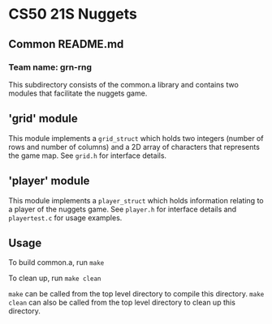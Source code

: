 # CS50 21S Nuggets
 
## Common README.md
 
### Team name: grn-rng

This subdirectory consists of the common.a library and contains two modules
that facilitate the nuggets game.

## 'grid' module

This module implements a `grid_struct` which holds two integers (number of rows
and number of columns) and a 2D array of characters that represents the game
map. See `grid.h` for interface details.

## 'player' module

This module implements a `player_struct` which holds information relating to a
player of the nuggets game. See `player.h` for interface details and 
`playertest.c` for usage examples.

## Usage

To build common.a, run `make`

To clean up, run `make clean`

`make` can be called from the top level directory to compile this directory. `make clean` can also be called from the top level directory to clean up this directory.
